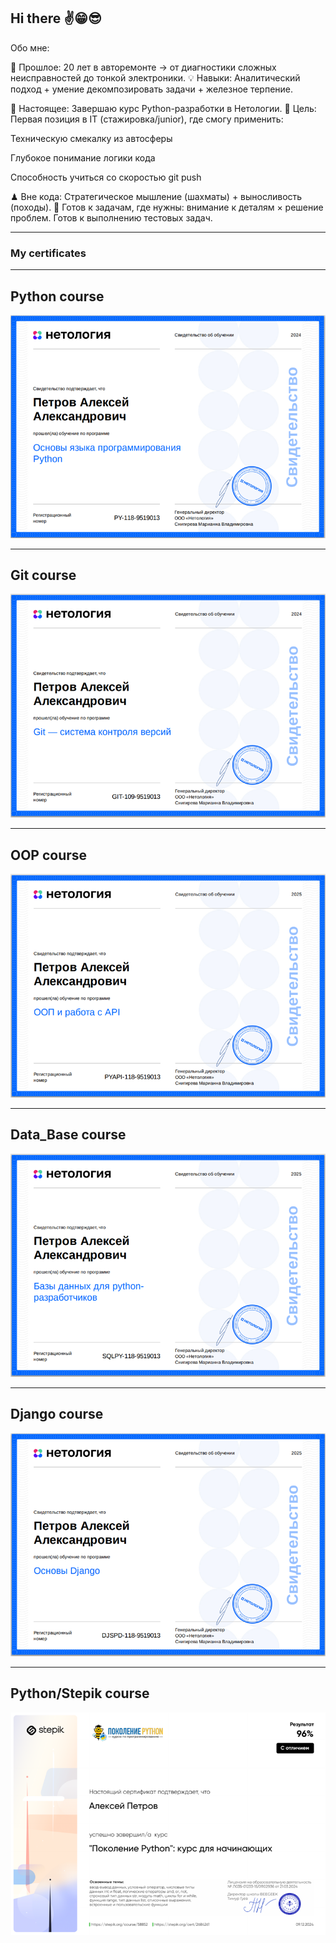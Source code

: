 ## Hi there ✌️😁😎
Обо мне:

🔧 Прошлое: 20 лет в авторемонте → от диагностики сложных неисправностей до тонкой электроники.
💡 Навыки: Аналитический подход + умение декомпозировать задачи + железное терпение.

🐍 Настоящее: Завершаю курс Python-разработки в Нетологии.
🚀 Цель: Первая позиция в IT (стажировка/junior), где смогу применить:

Техническую смекалку из автосферы

Глубокое понимание логики кода

Способность учиться со скоростью git push

♟ Вне кода: Стратегическое мышление (шахматы) + выносливость (походы).
📩 Готов к задачам, где нужны: внимание к деталям × решение проблем.
Готов к выполнению тестовых задач.

---
### My certificates
---
## Python course

[![Python Base](certificates/Python_Base.png)](certificates/certificate(1).pdf)

---
## Git course

[![GIT](certificates/GIT.png)](certificates/certificate(2).pdf)

---
## OOP course

[![OOP](certificates/OOP_API.png)](certificates/certificate(3).pdf)

---
## Data_Base course

[![DB](certificates/Data_Bases.png)](certificates/certificate(4).pdf)

---
## Django course

[![Django](certificates/Django.png)](certificates/certificate(5).pdf)

---
## Python/Stepik course

[![Stepik](certificates/Stepik.png)](certificates/certificate(6).pdf)
